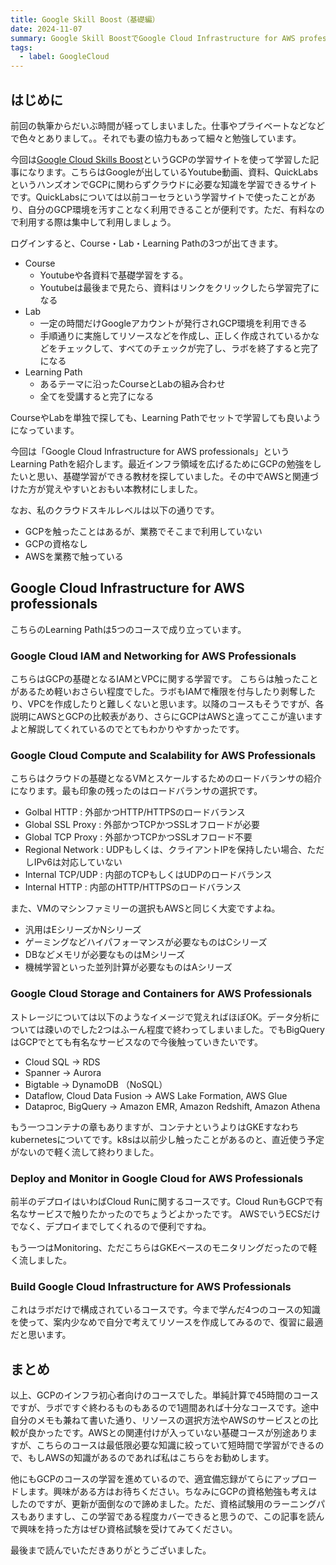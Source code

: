 ```yaml
---
title: Google Skill Boost（基礎編）
date: 2024-11-07
summary: Google Skill BoostでGoogle Cloud Infrastructure for AWS professionalsというLearning Pathの概要や感想、学習記録
tags:
  - label: GoogleCloud
---
```


## はじめに

前回の執筆からだいぶ時間が経ってしまいました。仕事やプライベートなどなどで色々とありまして。。それでも妻の協力もあって細々と勉強しています。

今回は[Google Cloud Skills Boost](https://www.cloudskillsboost.google)というGCPの学習サイトを使って学習した記事になります。こちらはGoogleが出しているYoutube動画、資料、QuickLabsというハンズオンでGCPに関わらずクラウドに必要な知識を学習できるサイトです。QuickLabsについては以前コーセラという学習サイトで使ったことがあり、自分のGCP環境を汚すことなく利用できることが便利です。ただ、有料なので利用する際は集中して利用しましょう。

ログインすると、Course・Lab・Learning Pathの3つが出てきます。

- Course
  - Youtubeや各資料で基礎学習をする。
  - Youtubeは最後まで見たら、資料はリンクをクリックしたら学習完了になる
- Lab
  - 一定の時間だけGoogleアカウントが発行されGCP環境を利用できる
  - 手順通りに実施してリソースなどを作成し、正しく作成されているかなどをチェックして、すべてのチェックが完了し、ラボを終了すると完了になる
- Learning Path
  - あるテーマに沿ったCourseとLabの組み合わせ
  - 全てを受講すると完了になる

CourseやLabを単独で探しても、Learning Pathでセットで学習しても良いようになっています。

今回は「Google Cloud Infrastructure for AWS professionals」というLearning Pathを紹介します。最近インフラ領域を広げるためにGCPの勉強をしたいと思い、基礎学習ができる教材を探していました。その中でAWSと関連づけた方が覚えやすいとおもい本教材にしました。

なお、私のクラウドスキルレベルは以下の通りです。

- GCPを触ったことはあるが、業務でそこまで利用していない
- GCPの資格なし
- AWSを業務で触っている

## Google Cloud Infrastructure for AWS professionals

こちらのLearning Pathは5つのコースで成り立っています。

### Google Cloud IAM and Networking for AWS Professionals

こちらはGCPの基礎となるIAMとVPCに関する学習です。 こちらは触ったことがあるため軽いおさらい程度でした。ラボもIAMで権限を付与したり剥奪したり、VPCを作成したりと難しくないと思います。以降のコースもそうですが、各説明にAWSとGCPの比較表があり、さらにGCPはAWSと違ってここが違いますよと解説してくれているのでとてもわかりやすかったです。

### Google Cloud Compute and Scalability for AWS Professionals

こちらはクラウドの基礎となるVMとスケールするためのロードバランサの紹介になります。最も印象の残ったのはロードバランサの選択です。

- Golbal HTTP : 外部かつHTTP/HTTPSのロードバランス
- Global SSL Proxy : 外部かつTCPかつSSLオフロードが必要
- Global TCP Proxy : 外部かつTCPかつSSLオフロード不要
- Regional Network : UDPもしくは、クライアントIPを保持したい場合、ただしIPv6は対応していない
- Internal TCP/UDP : 内部のTCPもしくはUDPのロードバランス
- Internal HTTP : 内部のHTTP/HTTPSのロードバランス

また、VMのマシンファミリーの選択もAWSと同じく大変ですよね。

- 汎用はEシリーズかNシリーズ
- ゲーミングなどハイパフォーマンスが必要なものはCシリーズ
- DBなどメモリが必要なものはMシリーズ
- 機械学習といった並列計算が必要なものはAシリーズ

### Google Cloud Storage and Containers for AWS Professionals

ストレージについては以下のようなイメージで覚えればほぼOK。データ分析については疎いのでした2つはふーん程度で終わってしまいました。でもBigQueryはGCPでとても有名なサービスなので今後触っていきたいです。

- Cloud SQL -> RDS
- Spanner -> Aurora
- Bigtable -> DynamoDB （NoSQL）
- Dataflow, Cloud Data Fusion -> AWS Lake Formation, AWS Glue
- Dataproc, BigQuery -> Amazon EMR, Amazon Redshift, Amazon Athena

もう一つコンテナの章もありますが、コンテナというよりはGKEすなわちkubernetesについてです。k8sは以前少し触ったことがあるのと、直近使う予定がないので軽く流して終わりました。

### Deploy and Monitor in Google Cloud for AWS Professionals

前半のデプロイはいわばCloud Runに関するコースです。Cloud RunもGCPで有名なサービスで触りたかったのでちょうどよかったです。 AWSでいうECSだけでなく、デプロイまでしてくれるので便利ですね。

もう一つはMonitoring、ただこちらはGKEベースのモニタリングだったので軽く流しました。

### Build Google Cloud Infrastructure for AWS Professionals

これはラボだけで構成されているコースです。今まで学んだ4つのコースの知識を使って、案内少なめで自分で考えてリソースを作成してみるので、復習に最適だと思います。

## まとめ

以上、GCPのインフラ初心者向けのコースでした。単純計算で45時間のコースですが、ラボですぐ終わるものもあるので1週間あれば十分なコースです。途中自分のメモも兼ねて書いた通り、リソースの選択方法やAWSのサービスとの比較が良かったです。AWSとの関連付けが入っていない基礎コースが別途ありますが、こちらのコースは最低限必要な知識に絞っていて短時間で学習ができるので、もしAWSの知識があるのであれば私はこちらをお勧めします。

他にもGCPのコースの学習を進めているので、適宜備忘録がてらにアップロードします。興味がある方はお待ちください。ちなみにGCPの資格勉強も考えはしたのですが、更新が面倒なので諦めました。ただ、資格試験用のラーニングパスもありますし、この学習である程度カバーできると思うので、この記事を読んで興味を持った方はぜひ資格試験を受けてみてください。

最後まで読んでいただきありがとうございました。